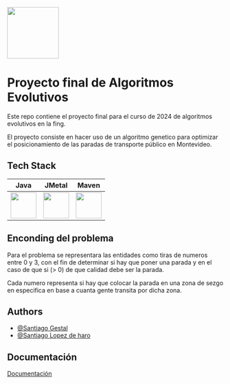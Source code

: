 
<img height="120" src="https://i0.wp.com/parlamentodata.com/wp-content/uploads/2020/05/logo-udelar.png?ssl=1">

# Proyecto final de Algoritmos Evolutivos

Este repo contiene el proyecto final para el curso de 2024 de algoritmos evolutivos en la fing.

El proyecto consiste en hacer uso de un algoritmo genetico para optimizar el posicionamiento de las paradas de transporte público en Montevideo.


## Tech Stack

| Java | JMetal | Maven | 
| ------ | ------ | ---------- |
|<img height="60" src="https://raw.githubusercontent.com/marwin1991/profile-technology-icons/refs/heads/main/icons/java.png"> |<img height="60" src="https://jmetal.sourceforge.net/images/jMetalLogo.png">|<img height="60" src="https://static-00.iconduck.com/assets.00/file-type-maven-icon-766x1024-86phvtjn.png">|


## Enconding del problema

Para el problema se representara las entidades como tiras de numeros entre 0 y 3, con el fin de determinar si hay que poner una parada y en el caso de que si (> 0) de que calidad debe ser la parada.

Cada numero representa si hay que colocar la parada en una zona de sezgo en especifica en base a cuanta gente transita por dicha zona.


## Authors

- [@Santiago Gestal](https://github.com/SantiGestal)
- [@Santiago Lopez de haro](https://github.com/SantiagoLopezDeharo)
## Documentación

[Documentación](https://github.com/SantiagoLopezDeharo/Optimizacion-de-transporte-publico/blob/main/Informe.pdf)

